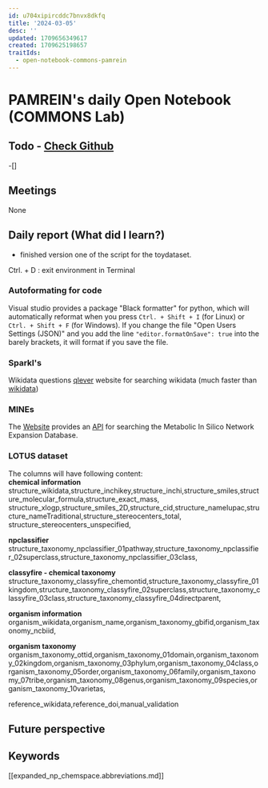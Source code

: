 ```yaml
---
id: u704xipircddc7bnvx8dkfq
title: '2024-03-05'
desc: ''
updated: 1709656349617
created: 1709625198657
traitIds:
  - open-notebook-commons-pamrein
---
```


# PAMREIN's daily Open Notebook (COMMONS Lab)

## Todo - [Check Github](https://github.com/orgs/commons-research/projects/2/views/1)
-[]


## Meetings
None


## Daily report (What did I learn?)
- finished version one of the script for the toydataset.


Ctrl. + D : exit environment in Terminal

### Autoformating for code
Visual studio provides a package "Black formatter" for python, which will automatically reformat when you press `Ctrl. + Shift + I` (for Linux) or `Ctrl. + Shift + F` (for Windows).
If you change the file "Open Users Settings (JSON)" and you add the line `"editor.formatOnSave": true` into the barely brackets, it will format if you save the file. 

### Sparkl's
Wikidata questions
[qlever](https://qlever.cs.uni-freiburg.de/wikidata) website for searching wikidata (much faster than [wikidata](https://query.wikidata.org/))


### MINEs
The [Website](https://minedatabase.mcs.anl.gov/#/home) provides an [API](https://github.com/tyo-nu/MINE-Server/blob/master/docs/API%20Examples.ipynb) for searching the Metabolic In Silico Network Expansion Database. 

### LOTUS dataset

The columns will have following content:  
**chemical information**
structure_wikidata,structure_inchikey,structure_inchi,structure_smiles,structure_molecular_formula,structure_exact_mass,
structure_xlogp,structure_smiles_2D,structure_cid,structure_nameIupac,structure_nameTraditional,structure_stereocenters_total,
structure_stereocenters_unspecified,  

**npclassifier**
structure_taxonomy_npclassifier_01pathway,structure_taxonomy_npclassifier_02superclass,structure_taxonomy_npclassifier_03class,

**classyfire - chemical taxonomy**
structure_taxonomy_classyfire_chemontid,structure_taxonomy_classyfire_01kingdom,structure_taxonomy_classyfire_02superclass,structure_taxonomy_classyfire_03class,structure_taxonomy_classyfire_04directparent,

**organism information**
organism_wikidata,organism_name,organism_taxonomy_gbifid,organism_taxonomy_ncbiid,

**organism taxonomy**
organism_taxonomy_ottid,organism_taxonomy_01domain,organism_taxonomy_02kingdom,organism_taxonomy_03phylum,organism_taxonomy_04class,organism_taxonomy_05order,organism_taxonomy_06family,organism_taxonomy_07tribe,organism_taxonomy_08genus,organism_taxonomy_09species,organism_taxonomy_10varietas,

reference_wikidata,reference_doi,manual_validation




## Future perspective



## Keywords
[[expanded_np_chemspace.abbreviations.md]]
